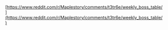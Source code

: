 [https://www.reddit.com/r/Maplestory/comments/t3tr6e/weekly_boss_table/](https://www.reddit.com/r/Maplestory/comments/t3tr6e/weekly_boss_table/)
